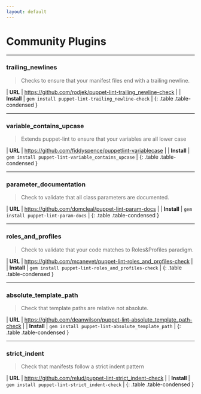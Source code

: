 ```yaml
---
layout: default
---
```

# Community Plugins

---

### trailing_newlines

> Checks to ensure that your manifest files end with a trailing newline.

| **URL**     | <https://github.com/rodjek/puppet-lint-trailing_newline-check> |
| **Install** | `gem install puppet-lint-trailing_newline-check`               |
{: .table .table-condensed }

---

### variable_contains_upcase

> Extends puppet-lint to ensure that your variables are all lower case

| **URL**     | <https://github.com/fiddyspence/puppetlint-variablecase> |
| **Install** | `gem install puppet-lint-variable_contains_upcase`       |
{: .table .table-condensed }

---

### parameter_documentation

> Check to validate that all class parameters are documented.

| **URL**     | <https://github.com/domcleal/puppet-lint-param-docs> |
| **Install** | `gem install puppet-lint-param-docs`                 |
{: .table .table-condensed }

---

### roles_and_profiles

> Check to validate that your code matches to Roles&Profiles paradigm.

| **URL**     | <https://github.com/mcanevet/puppet-lint-roles_and_profiles-check> |
| **Install** | `gem install puppet-lint-roles_and_profiles-check`                 |
{: .table .table-condensed }

---

### absolute_template_path

> Check that template paths are relative not absolute.

| **URL**     | <https://github.com/deanwilson/puppet-lint-absolute_template_path-check> |
| **Install** | `gem install puppet-lint-absolute_template_path`                         |
{: .table .table-condensed }

---

### strict_indent

> Check that manifests follow a strict indent pattern

| **URL**     | <https://github.com/relud/puppet-lint-strict_indent-check> |
| **Install** | `gem install puppet-lint-strict_indent-check`              |
{: .table .table-condensed }
